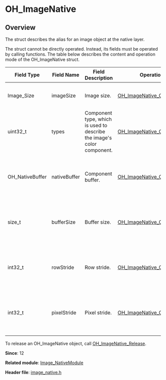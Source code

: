 # OH_ImageNative
<!--Kit: Image Kit-->
<!--Subsystem: Multimedia-->
<!--Owner: @aulight02-->
<!--Designer: @liyang_bryan-->
<!--Tester: @xchaosioda-->
<!--Adviser: @w_Machine_cc-->

## Overview

The struct describes the alias for an image object at the native layer.

The struct cannot be directly operated. Instead, its fields must be operated by calling functions. The table below describes the content and operation mode of the OH_ImageNative struct.

| Field Type| Field Name| Field Description|Operation Function| Function Description|
| -------- | -------- | -------- | -------- | -------- |
| Image_Size| imageSize | Image size.|[OH_ImageNative_GetImageSize](capi-image-native-h.md#oh_imagenative_getimagesize) | Obtains the image size of an OH_ImageNative object.|
| uint32_t | types |Component type, which is used to describe the image's color component.|[OH_ImageNative_GetComponentTypes](capi-image-native-h.md#oh_imagenative_getcomponenttypes) | Obtains the component types of an OH_ImageNative object.|
| OH_NativeBuffer | nativeBuffer | Component buffer.|[OH_ImageNative_GetByteBuffer](capi-image-native-h.md#oh_imagenative_getbytebuffer) | Obtains the buffer corresponding to a component type in an OH_ImageNative object.|
| size_t | bufferSize | Buffer size.| [OH_ImageNative_GetBufferSize](capi-image-native-h.md#oh_imagenative_getbuffersize) | Obtains the size of the buffer corresponding to a component type in an OH_ImageNative object.|
| int32_t | rowStride | Row stride.| [OH_ImageNative_GetRowStride](capi-image-native-h.md#oh_imagenative_getrowstride) | Obtains the row stride corresponding to a component type in an OH_ImageNative object.|
| int32_t | pixelStride | Pixel stride.| [OH_ImageNative_GetPixelStride](capi-image-native-h.md#oh_imagenative_getpixelstride) | Obtains the pixel stride corresponding to a component type in an OH_ImageNative object.|

To release an OH_ImageNative object, call [OH_ImageNative_Release](capi-image-native-h.md#oh_imagenative_release).

**Since**: 12

**Related module**: [Image_NativeModule](capi-image-nativemodule.md)

**Header file**: [image_native.h](capi-image-native-h.md)
